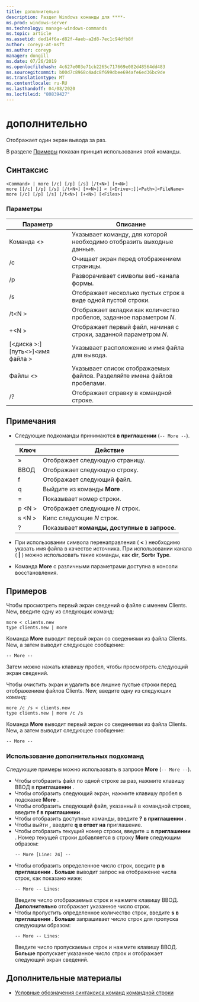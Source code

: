 ```yaml
---
title: дополнительно
description: Раздел Windows команды для ****-
ms.prod: windows-server
ms.technology: manage-windows-commands
ms.topic: article
ms.assetid: ded14f6a-d82f-4aeb-a2d8-7ec1c94dfb8f
author: coreyp-at-msft
ms.author: coreyp
manager: dongill
ms.date: 07/26/2019
ms.openlocfilehash: 4c627e003e71cb2265c717669e082d48564dd483
ms.sourcegitcommit: b00d7c8968c4adc8f699dbee694afe6ed36bc9de
ms.translationtype: MT
ms.contentlocale: ru-RU
ms.lasthandoff: 04/08/2020
ms.locfileid: "80839427"
---
```

# <a name="more"></a>дополнительно



Отображает один экран вывода за раз.

В разделе [Примеры](#BKMK_examples) показан принцип использования этой команды.

## <a name="syntax"></a>Синтаксис

```
<Command> | more [/c] [/p] [/s] [/t<N>] [+<N>]
more [[/c] [/p] [/s] [/t<N>] [+<N>]] < [<Drive>:][<Path>]<FileName>
more [/c] [/p] [/s] [/t<N>] [+<N>] [<Files>]
```

### <a name="parameters"></a>Параметры

|           Параметр            |                               Описание                               |
|--------------------------------|-------------------------------------------------------------------------|
|           Команда \<>           |      Указывает команду, для которой необходимо отобразить выходные данные.      |
|               /c               |               Очищает экран перед отображением страницы.               |
|               /p               |                      Разворачивает символы веб-канала формы.                      |
|               /s               |          Отображает несколько пустых строк в виде одной пустой строки.          |
|             /t\<N >             |         Отображает вкладки как количество пробелов, заданное параметром *N*.         |
|             +\<N >              |     Отображает первый файл, начиная с строки, заданной параметром *N*.     |
| [\<диска >:] [путь\<>]\<имя файла > |          Указывает расположение и имя файла для вывода.          |
|            Файлы \<>            | Указывает список отображаемых файлов. Разделяйте имена файлов пробелами. |
|               /?               |                  Отображает справку в командной строке.                   |

## <a name="remarks"></a>Примечания

-   Следующие подкоманды принимаются **в приглашении** (`-- More --`). 

    | Ключ | Действие |
    | --- | ------ |
    | » | Отображает следующую страницу. |
    | ВВОД | Отображает следующую строку. |
    | f | Отображает следующий файл. |
    | q | Выйдите из команды **More** . |
    | = | Показывает номер строки. |
    | p \<N > | Отображает следующие *N* строк. |
    | s \<N > |Кипс следующие *N* строк. |
    | ? | Показывает **команды, доступные в запросе.**| 
    
-   При использовании символа перенаправления ( **<** ) необходимо указать имя файла в качестве источника. При использовании канала ( **\|** ) можно использовать такие команды, как **dir**, **Sort**и **Type**.
-   Команда **More** с различными параметрами доступна в консоли восстановления.

## <a name="examples"></a><a name=BKMK_examples></a>Примеров

Чтобы просмотреть первый экран сведений о файле с именем Clients. New, введите одну из следующих команд:
```
more < clients.new
type clients.new | more
```
Команда **More** выводит первый экран со сведениями из файла Clients. New, а затем выводит следующее сообщение:
```
-- More --
```
Затем можно нажать клавишу пробел, чтобы просмотреть следующий экран сведений.

Чтобы очистить экран и удалить все лишние пустые строки перед отображением файлов Clients. New, введите одну из следующих команд:
```
more /c /s < clients.new
type clients.new | more /c /s
```
Команда **More** выводит первый экран со сведениями из файла Clients. New, а затем выводит следующее сообщение:
```
-- More --
```

### <a name="using-more-subcommands"></a>Использование дополнительных подкоманд

Следующие примеры можно использовать в запросе **More** (`-- More --`).
- Чтобы отобразить файл по одной строке за раз, нажмите клавишу ВВОД в **приглашении** .
- Чтобы отобразить следующий экран, нажмите клавишу пробел в подсказке **More** .
- Чтобы отобразить следующий файл, указанный в командной строке, введите **f** **в приглашении** .
- Чтобы отобразить доступные команды, введите **?** **в приглашении** .
- Чтобы выйти **,** введите **q** **в ответ на** приглашение.
- Чтобы отобразить текущий номер строки, введите **=** **в приглашении** . Номер текущей строки добавляется в строку **More** следующим образом:  
  ```
  -- More [Line: 24] --
  ```  
- Чтобы отобразить определенное число строк, введите **p** **в приглашении** . **Больше** выводит запрос на отображение числа строк, как показано ниже:  
  ```
  -- More -- Lines:
  ```  
  Введите число отображаемых строк и нажмите клавишу ВВОД. **Дополнительно** отображает указанное число строк.
- Чтобы пропустить определенное количество строк, введите **s** **в приглашении** . **Больше** запрашивает число строк для пропуска следующим образом:  
  ```
  -- More -- Lines:
  ```  
  Введите число пропускаемых строк и нажмите клавишу ВВОД. **Больше** пропускает указанное число строк и отображает следующий экран сведений.

## <a name="additional-references"></a>Дополнительные материалы

- [Условные обозначения синтаксиса команд командной строки](command-line-syntax-key.md)
